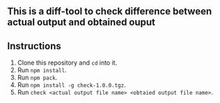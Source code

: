 ## This is a diff-tool to check difference between actual output and obtained ouput

## Instructions

1. Clone this repository and `cd` into it.
2. Run `npm install`.
3. Run `npm pack`.
4. Run `npm install -g check-1.0.0.tgz`.
5. Run `check <actual output file name> <obtaied output file name>`.
